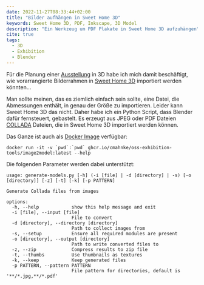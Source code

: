 ```yaml
---
date: 2022-11-27T08:33:44+02:00
title: "Bilder aufhängen in Sweet Home 3D"
keywords: Sweet Home 3D, PDF, Inkscape, 3D Model
description: "Ein Werkzeug um PDF Plakate in Sweet Home 3D aufzuhängen"
cite: true
tags:
  - 3D
  - Exhibition
  - Blender
---
```


Für die Planung einer [Ausstellung](/post/wilma-brauner/) in 3D habe ich mich damit beschäftigt, wie vorarrangierte Bilderrahmen in [Sweet Home 3D](https://www.sweethome3d.com/) importiert werden könnten...
<!--more-->

Man sollte meinen, das es ziemlich einfach sein sollte, eine Datei, die Abmessungen enthält, in genau der Größe zu importieren. Leider kann Sweet Home 3D das nicht. Daher habe ich ein Python Script, dass Blender dafür fernsteuert, gebastelt. Es erzeugt aus JPEG oder PDF Dateien [COLLADA](https://en.wikipedia.org/wiki/COLLADA) Dateien, die in Sweet Home 3D importiert werden können.

Das Ganze ist auch als [Docker Image](https://github.com/cmahnke/oss-exhibition-tools) verfügbar:

```
docker run -it -v `pwd`:`pwd` ghcr.io/cmahnke/oss-exhibition-tools/image2model:latest --help
```

Die folgenden Parameter werden dabei unterstützt:

```
usage: generate-models.py [-h] (-i [file] | -d [directory] | -s) [-o [directory]] [-z] [-t] [-k] [-p PATTERN]

Generate Collada files from images

options:
  -h, --help            show this help message and exit
  -i [file], --input [file]
                        File to convert
  -d [directory], --directory [directory]
                        Path to collect images from
  -s, --setup           Ensure all required modules are present
  -o [directory], --output [directory]
                        Path to write converted files to
  -z, --zip             Compress results to zip file
  -t, --thumbs          Use thumbnails as textures
  -k, --keep            Keep generated files
  -p PATTERN, --pattern PATTERN
                        File pattern for directories, default is '**/*.jpg,**/*.pdf'

```
